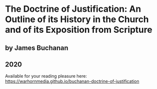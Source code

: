 # The Doctrine of Justification: An Outline of its History in the Church and of its Exposition from Scripture

## by James Buchanan

## 2020

Available for your reading pleasure here:
https://warhornmedia.github.io/buchanan-doctrine-of-justification

